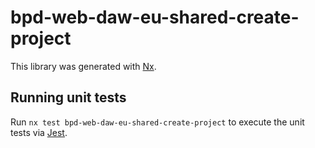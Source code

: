 # bpd-web-daw-eu-shared-create-project

This library was generated with [Nx](https://nx.dev).

## Running unit tests

Run `nx test bpd-web-daw-eu-shared-create-project` to execute the unit tests via [Jest](https://jestjs.io).
